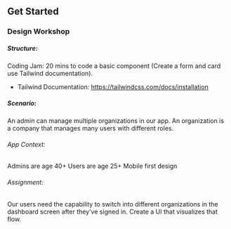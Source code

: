 ## Get Started

### Design Workshop 

##### Structure:

Coding Jam: 20 mins to code a basic component (Create a form and card use Tailwind documentation).

 - Tailwind Documentation: https://tailwindcss.com/docs/installation

##### Scenario: 

An admin can manage multiple organizations in our app. An organization is a company that manages many users with different roles. 

###### App Context:

Admins are age 40+
Users are age 25+
Mobile first design

###### Assignment: 

Our users need the capability to switch into different organizations in the dashboard screen after they’ve signed in. Create a UI that visualizes that flow. 


